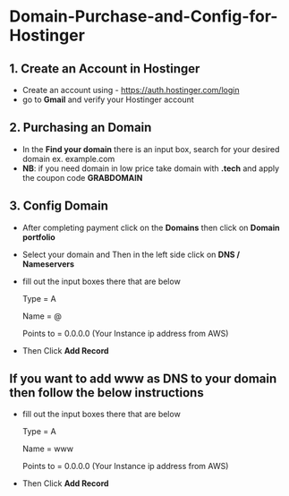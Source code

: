 # Domain-Purchase-and-Config-for-Hostinger

## 1. Create an Account in Hostinger
   - Create an account using - https://auth.hostinger.com/login
   - go to **Gmail** and verify your Hostinger account
## 2. Purchasing an Domain
   - In the **Find your domain** there is an input box, search for your desired domain ex. example.com
   - **NB**: if you need domain in low price take domain with **.tech** and apply the coupon code **GRABDOMAIN**
## 3. Config Domain
   - After completing payment click on the **Domains** then click on **Domain portfolio**
   - Select your domain and Then in the left side click on **DNS / Nameservers**
   - fill out the input boxes there that are below
     
     Type = A

     Name = @

     Points to = 0.0.0.0 (Your Instance ip address from AWS)

   - Then Click **Add Record**

   ## If you want to add **www** as DNS to your domain then follow the below instructions
   - fill out the input boxes there that are below
     
     Type = A

     Name = www

     Points to = 0.0.0.0 (Your Instance ip address from AWS)

   - Then Click **Add Record**
